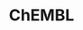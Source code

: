 ---
bigquery: https://console.cloud.google.com/bigquery?p=patents-public-data&d=ebi_chembl&page=dataset
citation: '"The ChEMBL database in 2017." Anna Gaulton, Anne Hersey, Michał Nowotka,
  A Patrícia Bento, Jon Chambers, David Mendez, Prudence Mutowo, Francis Atkinson,
  Louisa J Bellis, Elena Cibrián-Uhalte, Mark Davies, Nathan Dedman, Anneli Karlsson,
  María Paula Magariños, John P Overington, George Papadatos, Ines Smit, Andrew R
  Leach Nucleic acids Research (2017) 45 (Database Issue), D945-D954'
contributors: European Bioinformatics Institute
cost: None
description: ChEMBL Data is a manually curated database of small molecules used in
  drug discovery, including information about existing patented drugs.
documentation: 'schema: https://www.ebi.ac.uk/chembl/db_schema


  '
last_edit: 04/08/2022, 08:28:26
location: https://console.cloud.google.com/marketplace/product/google_patents_public_datasets/chembl
maintained_by: EMBL-EBI, an outstation of European Molecular Biology Laboratory
related_publications: '

  ChEMBL: towards direct deposition of bioassay data.


  Mendez D, Gaulton A, Bento AP, Chambers J, De Veij M, Félix E, Magariños MP, Mosquera
  JF, Mutowo P, Nowotka M, Gordillo-Marañón M, Hunter F, Junco L, Mugumbate G, Rodriguez-Lopez
  M, Atkinson F, Bosc N, Radoux CJ, Segura-Cabrera A, Hersey A, Leach AR.


  — Nucleic Acids Res. 2019; 47(D1):D930-D940. doi: 10.1093/nar/gky1075

  '
schema_fields:
- level2_description
- cell_name
- patent_use_code
- warning_year
- definition
- ad_type
- bto_id
- hbd_lipinski
- dosed_ingredient
- class_type
- first_approval
- potential_duplicate
- oc_id
- short_name
- curation_comment
- smid
- bao_format
- parent_go_id
- cx_logp
- bao_endpoint
- protein_class_id
- standard_units
- predbind_id
- updated_on
- mw_freebase
- target_mapping
- title
- efo_term
- le
- first_page
- standard_upper_value
- submission_date
- alert_set_id
- ref_id
- level1
- site_residues
- l6
- job_id
- dosage_form
- parent_type
- standard_text_value
- drugind_id
- patent_no
- src_description
- mc_target_accession
- irac_code
- toid
- ridx
- major_class
- accession
- product_id
- alert_name
- l1
- usan_substem
- withdrawn_country
- stem
- go_id
- cellosaurus_id
- who_name
- value
- indication_class
- who_extra
- chembl_id
- assay_param_id
- availability_type
- compsyn_id
- first_in_class
- assay_class_id
- frac_code
- met_conversion
- as_id
- tbl
- research_stem
- assay_category
- level3_description
- mechanism_of_action
- molecular_mechanism
- site_id
- component_synonym
- organism
- parenteral
- strength
- type
- doc_type
- journal
- ref_type
- standard_relation
- cell_description
- polymer_flag
- target_desc
- tissue_id
- indref_id
- usan_stem
- res_stem_id
- species_group_flag
- ddd_value
- site_name
- downgraded
- bao_id
- uberon_id
- annotation
- hba_lipinski
- level5
- cx_logd
- irac_class_id
- cx_most_apka
- normal_range_max
- status
- source_domain_id
- parameter_type
- pathway_key
- label
- volume
- synonyms
- l5
- publication_number
- warning_class
- active_ingredient
- usan_stem_id
- drug_substance_flag
- direct_interaction
- abstract
- disease_efficacy
- normal_range_min
- activity_comment
- domain_id
- comments
- component_type
- target_type
- isoform
- issue
- parent_id
- usan_stem_definition
- aspect
- warning_description
- formulation_id
- cx_most_bpka
- level3
- nda_type
- confidence_score
- orig_description
- approval_date
- drug_record_id
- standard_inchi_key
- heavy_atoms
- confidence
- doc_id
- num_lipinski_ro5_violations
- assay_cell_type
- hrac_code
- hbd
- mol_irac_id
- authors
- withdrawn_year
- domain_type
- std_act_id
- assay_desc
- previous_company
- domain_description
- molsyn_id
- syn_type
- assay_type
- bei
- biocomp_id
- l7
- cl_lincs_id
- applicant_full_name
- active_molregno
- full_molformula
- cidx
- activity_id
- cell_source_organism
- entity_type
- path
- natural_product
- priority
- targrel_id
- doi
- patent_expire_date
- parent_molregno
- withdrawn_flag
- mol_hrac_id
- variant_id
- level4_description
- result_flag
- component_id
- chirality
- tid
- aidx
- mesh_heading
- mc_target_name
- class_level
- structure_type
- withdrawn_reason
- ro3_pass
- smarts
- ref_url
- company
- assay_tissue
- ingredient
- alogp
- set_name
- met_comment
- mutation
- ddd_id
- binding_site_comment
- assay_id
- chebi_par_id
- pathway_id
- level2
- l2
- cell_source_tissue
- stat
- assay_tax_id
- hba
- sitecomp_id
- homologue
- updated_by
- compound_name
- cell_ontology_id
- canonical_smiles
- standard_flag
- mol_frac_id
- last_active
- warning_country
- entity_id
- assay_subcellular_fraction
- end_position
- tid_fixed
- src_assay_id
- metref_id
- domain_name
- version
- comp_class_id
- upper_value
- src_compound_id
- l8
- l4
- molregno
- delist_flag
- published_units
- creation_date
- num_ro5_violations
- assay_test_type
- relationship_type
- published_type
- full_mwt
- src_id
- helm_notation
- acd_most_bpka
- molecule_type
- cell_source_tax_id
- atc_code
- rgid
- sequence
- relationship_desc
- hrac_class_id
- ddd_admr
- usan_year
- innovator_company
- level4
- patent_id
- frac_class_id
- cpd_str_alert_id
- ddd_units
- mecref_id
- targcomp_id
- max_phase
- prod_pat_id
- co_stem_id
- name
- molecular_species
- withdrawn_class
- acd_logp
- pref_name
- psa
- qudt_units
- db_version
- idx
- drug_product_flag
- caloha_id
- published_value
- mechanism_comment
- source
- substrate_record_id
- text_value
- ap_id
- lle
- cell_id
- relationship
- published_relation
- mw_monoisotopic
- standard_value
- mc_target_type
- mec_id
- ass_cls_map_id
- mc_tax_id
- assay_source
- protein_class_synonym
- relation
- mesh_id
- met_id
- year
- subgroup
- compd_id
- prediction_method
- warning_type
- mc_organism
- log_id
- tax_id
- db_source
- curated_by
- units
- protclasssyn_id
- warnref_id
- mol_atc_id
- pubmed_id
- parameter_value
- protein_class_desc
- l3
- aromatic_rings
- inorganic_flag
- sequence_md5sum
- therapeutic_flag
- topical
- route
- prodrug
- molfile
- description
- max_phase_for_ind
- enzyme_name
- enzyme_tid
- sei
- action_type
- activity_count
- pchembl_value
- data_validity_comment
- country
- qed_weighted
- alert_id
- efo_id
- trade_name
- standard_type
- compound_key
- comp_go_id
- metabolite_record_id
- oral
- uo_units
- actsm_id
- clo_id
- record_id
- acd_most_apka
- standard_inchi
- ddd_comment
- black_box_warning
- assay_organism
- rtb
- last_page
- num_alerts
- acd_logd
- stem_class
- level1_description
- assay_strain
- warning_id
- selectivity_comment
- start_position
- related_tid
- src_short_name
shortname: chembl
tags:
- biotechnology
- health
- chemical
- bioinformatics
- medical
terms_of_use: CC BY-SA 3.0
title: ChEMBL
uuid: e232a192-965c-4ec9-904c-155b6dfe56c5
---